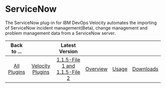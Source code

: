 
# ServiceNow

The ServiceNow plug-in for IBM DevOps Velocity automates the importing of ServiceNow incident management(Beta), change management and problem management data from a ServiceNow server.

|Back to ...||Latest Version||||
| :---: | :---: | :---: | :---: | :---: | :---: |
|[All Plugins](../../index.md)|[Velocity Plugins](../README.md)|[1.1.5-File 1 ](https://raw.githubusercontent.com/UrbanCode/IBM-UCV-PLUGINS/main/files/ucv-ext-servicenow/ucv-ext-servicenow%3A1.1.5.tar.7z.001)[and 1.1.5-File 2](https://raw.githubusercontent.com/UrbanCode/IBM-UCV-PLUGINS/main/files/ucv-ext-servicenow/ucv-ext-servicenow%3A1.1.5.tar.7z.002)|[Overview](overview.md)|[Usage](usage.md)|[Downloads](downloads.md)|
